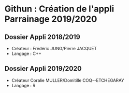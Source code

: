 # Githun : Création de l'appli Parrainage 2019/2020

## Dossier Appli 2018/2019
- Créateur : Frédéric JUNG/Pierre JACQUET
- Langage : C++

## Dossier Appli 2019/2020
- Créateur Coralie MULLER/Domitille COQ--ETCHEGARAY
- Langage : R
